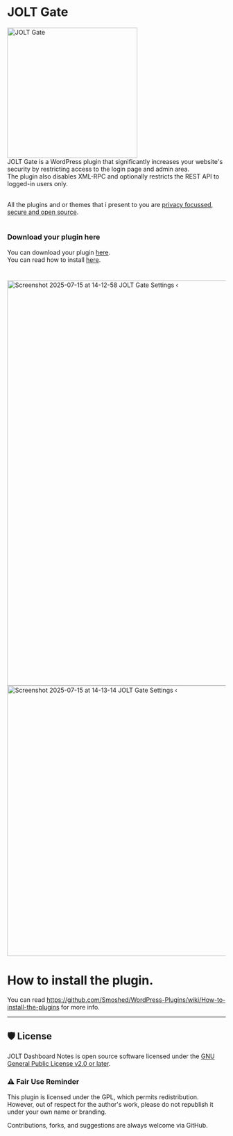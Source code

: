 <h1>JOLT Gate</h1>
<img src="https://github.com/user-attachments/assets/53160a3f-af98-4637-91dc-bfedd1427d4c" alt="JOLT Gate" width="300" ><br>
JOLT Gate is a WordPress plugin that significantly increases your website's security by restricting access to the login page and admin area.<br>
The plugin also disables XML-RPC and optionally restricts the REST API to logged-in users only.<br><br>

All the plugins and or themes that i present to you are [privacy focussed, secure and open source](https://github.com/johnoltmans/WordPress/blob/main/SECURITY.md).

#
### Download your plugin here
You can download your plugin [here](https://github.com/johnoltmans/JOLT-Gate/archive/refs/heads/main.zip).<br>
You can read how to install [here](https://github.com/johnoltmans/WordPress/wiki/How-to-install-the-plugins).
#

<img width="1920" height="933" alt="Screenshot 2025-07-15 at 14-12-58 JOLT Gate Settings ‹ " src="https://github.com/user-attachments/assets/6176c08d-ba91-47ff-9af3-6bbe5fc29b79" />
<img width="1128" height="623" alt="Screenshot 2025-07-15 at 14-13-14 JOLT Gate Settings ‹ " src="https://github.com/user-attachments/assets/392ddee2-92e9-4b3c-b9ad-f8fcc416c438" />

#
# How to install the plugin.
You can read https://github.com/Smoshed/WordPress-Plugins/wiki/How-to-install-the-plugins for more info.

---

## 🛡 License

JOLT Dashboard Notes is open source software licensed under the [GNU General Public License v2.0 or later](https://www.gnu.org/licenses/gpl-2.0.html).

### ⚠️ Fair Use Reminder

This plugin is licensed under the GPL, which permits redistribution.  
However, out of respect for the author's work, please do not republish it under your own name or branding.

Contributions, forks, and suggestions are always welcome via GitHub.

